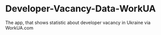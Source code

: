 # Developer-Vacancy-Data-WorkUA
The app, that shows statistic about developer vacancy in Ukraine via WorkUA.com
